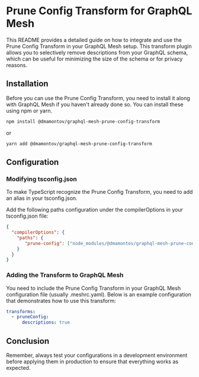 # Prune Config Transform for GraphQL Mesh

This README provides a detailed guide on how to integrate and use the Prune Config Transform in your GraphQL Mesh setup. This transform plugin allows you to selectively remove descriptions from your GraphQL schema, which can be useful for minimizing the size of the schema or for privacy reasons.

## Installation

Before you can use the Prune Config Transform, you need to install it along with GraphQL Mesh if you haven't already done so. You can install these using npm or yarn.

```bash
npm install @dmamontov/graphql-mesh-prune-config-transform
```

or

```bash
yarn add @dmamontov/graphql-mesh-prune-config-transform
```

## Configuration

### Modifying tsconfig.json

To make TypeScript recognize the Prune Config Transform, you need to add an alias in your tsconfig.json.

Add the following paths configuration under the compilerOptions in your tsconfig.json file:

```json
{
  "compilerOptions": {
    "paths": {
       "prune-config": ["node_modules/@dmamontov/graphql-mesh-prune-config-transform"]
    }
  }
}
```

### Adding the Transform to GraphQL Mesh

You need to include the Prune Config Transform in your GraphQL Mesh configuration file (usually .meshrc.yaml). Below is an example configuration that demonstrates how to use this transform:

```yaml
transforms:
  - pruneConfig:
      descriptions: true
```

## Conclusion

Remember, always test your configurations in a development environment before applying them in production to ensure that everything works as expected.